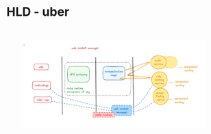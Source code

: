 # HLD - uber

<img src="broken-reference" alt="" class="gitbook-drawing">

<figure><img src=".gitbook/assets/image (2) (1) (1).png" alt=""><figcaption></figcaption></figure>
